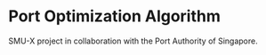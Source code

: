 # Port Optimization Algorithm
SMU-X project in collaboration with the Port Authority of Singapore. 

